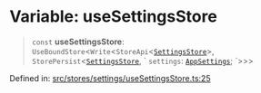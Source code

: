 # Variable: useSettingsStore

> `const` **useSettingsStore**: `UseBoundStore`\<`Write`\<`StoreApi`\<[`SettingsStore`](../../types/interfaces/SettingsStore.md)\>, `StorePersist`\<[`SettingsStore`](../../types/interfaces/SettingsStore.md), \` `settings`: [`AppSettings`](../../../types/interfaces/AppSettings.md); \`\>\>\>

Defined in: [src/stores/settings/useSettingsStore.ts:25](https://github.com/Nick2bad4u/Uptime-Watcher/blob/3cce0c3b352c8390536ca3c7399ece50a05faf18/src/stores/settings/useSettingsStore.ts#L25)
